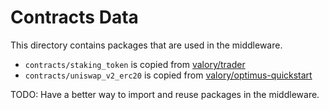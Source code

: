 # Contracts Data

This directory contains packages that are used in the middleware.

- `contracts/staking_token` is copied from [valory/trader](https://github.com/valory-xyz/trader/tree/main/packages/valory/contracts/staking_token)
- `contracts/uniswap_v2_erc20` is copied from [valory/optimus-quickstart](https://github.com/valory-xyz/optimus-quickstart/tree/main/operate/data/contracts/uniswap_v2_erc20)

TODO: Have a better way to import and reuse packages in the middleware.
